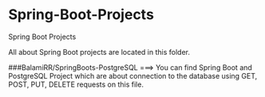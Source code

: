 # Spring-Boot-Projects
Spring Boot Projects

All about Spring Boot projects are located in this folder.


###BalamiRR/SpringBoots-PostgreSQL  ===> You can find Spring Boot and PostgreSQL Project which are about connection to the database using GET, POST, PUT, DELETE requests on this file.
